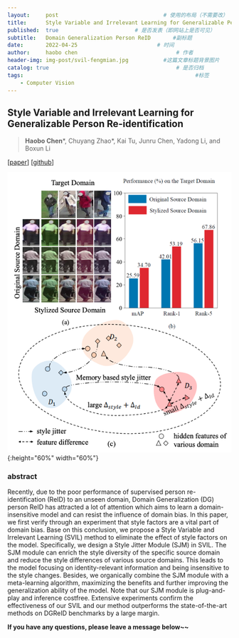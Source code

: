 ```yaml
---
layout:     post   				                 # 使用的布局（不需要改）
title:      Style Variable and Irrelevant Learning for Generalizable Person Re-identification 				         # 标题
published:  true                        # 是否发表（即网站上是否可见）
subtitle:   Domain Generalization Person ReID       #副标题
date:       2022-04-25 			               # 时间
author:     haobo chen 						         # 作者
header-img: img-post/svil-fengmian.jpg	         #这篇文章标题背景图片
catalog: true 						                 # 是否归档
tags:								                       #标签
    - Computer Vision
---
```


## Style Variable and Irrelevant Learning for Generalizable Person Re-identification 
> **Haobo Chen**\*, Chuyang Zhao\*, Kai Tu, Junru Chen, Yadong Li, and Boxun Li

\[[paper](https://arxiv.org/pdf/2209.05235.pdf)\] 
\[[github](https://github.com/hbchen121/dgreid)\]

![intro](/img-post/svil-intro.png){:height="60%" width="60%"}

### abstract
Recently, due to the poor performance of supervised
person re-identification (ReID) to an unseen domain, Domain
Generalization (DG) person ReID has attracted a lot of attention
which aims to learn a domain-insensitive model and can resist the
influence of domain bias. In this paper, we first verify through
an experiment that style factors are a vital part of domain
bias. Base on this conclusion, we propose a Style Variable and
Irrelevant Learning (SVIL) method to eliminate the effect of
style factors on the model. Specifically, we design a Style Jitter
Module (SJM) in SVIL. The SJM module can enrich the style
diversity of the specific source domain and reduce the style
differences of various source domains. This leads to the model
focusing on identity-relevant information and being insensitive
to the style changes. Besides, we organically combine the SJM
module with a meta-learning algorithm, maximizing the benefits
and further improving the generalization ability of the model.
Note that our SJM module is plug-and-play and inference costfree. 
Extensive experiments confirm the effectiveness of our SVIL
and our method outperforms the state-of-the-art methods on DGReID benchmarks by a large margin.



**If you have any questions, please leave a message below~~**
